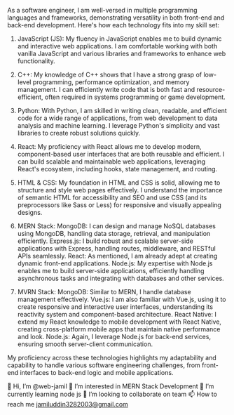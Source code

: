 
As a software engineer, I am well-versed in multiple programming languages and frameworks, demonstrating versatility in both front-end and back-end development. Here's how each technology fits into my skill set:

1. JavaScript (JS): My fluency in JavaScript enables me to build dynamic and interactive web applications. I am comfortable working with both vanilla JavaScript and various libraries and frameworks to enhance web functionality.

2. C++: My knowledge of C++ shows that I have a strong grasp of low-level programming, performance optimization, and memory management. I can efficiently write code that is both fast and resource-efficient, often required in systems programming or game development.

3. Python: With Python, I am skilled in writing clean, readable, and efficient code for a wide range of applications, from web development to data analysis and machine learning. I leverage Python's simplicity and vast libraries to create robust solutions quickly.

4. React: My proficiency with React allows me to develop modern, component-based user interfaces that are both reusable and efficient. I can build scalable and maintainable web applications, leveraging React's ecosystem, including hooks, state management, and routing.

5. HTML & CSS: My foundation in HTML and CSS is solid, allowing me to structure and style web pages effectively. I understand the importance of semantic HTML for accessibility and SEO and use CSS (and its preprocessors like Sass or Less) for responsive and visually appealing designs.

6. MERN Stack:
    MongoDB: I can design and manage NoSQL databases using MongoDB, handling data storage, retrieval, and manipulation efficiently.
   Express.js: I build robust and scalable server-side applications with Express, handling routes, middleware, and RESTful APIs seamlessly.
   React: As mentioned, I am already adept at creating dynamic front-end applications.
   Node.js: My expertise with Node.js enables me to build server-side applications, efficiently handling asynchronous tasks and integrating with databases and other services.

7. MVRN Stack:
   MongoDB: Similar to MERN, I handle database management effectively.
   Vue.js: I am also familiar with Vue.js, using it to create responsive and interactive user interfaces, understanding its reactivity system and component-based architecture.
   React Native: I extend my React knowledge to mobile development with React Native, creating cross-platform mobile apps that maintain native performance and look.
   Node.js: Again, I leverage Node.js for back-end services, ensuring smooth server-client communication.

My proficiency across these technologies highlights my adaptability and capability to handle various software engineering challenges, from front-end interfaces to back-end logic and mobile applications.





 👋 Hi, I’m @web-jamil
 👀 I’m interested in MERN Stack Development 
🌱 I’m currently learning node js
 💞️ I’m looking to collaborate on team
📫 How to reach me jamiluddin3282003@gmail.com
